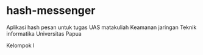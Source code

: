# hash-messenger

Aplikasi hash pesan untuk tugas UAS matakuliah Keamanan jaringan Teknik informatika Universitas Papua

Kelompok I
